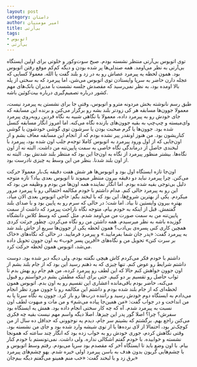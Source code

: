 ```yaml
---
layout: post
category: داستان
author: امیر مومنیان
title: بی‌آرتی
tags:
- اتوبوس
- بی‌آرتی
---
```


توی اتوبوس بی‌آرتی منتظر نشسته بودم. صبح سوت‌وکور و خلوتی برای اولین ایستگاه بی‌آرتی به نظر می‌اومد. همه صندلی‌ها پر شده بودن و دیگه کم‌کم موقع رفتن اتوبوس بود. همون لحظه یه پیرمرد عصاش رو به در زد و بلند گفت یا الله. معمولا کسایی که عجله دارن حاضر به سرپا وایستادن توی اتوبوس می‌شن، اما پیرمرد که به سختی از پله بالا اومده بود، به نظر نمی‌رسید که مقصدش جلسه نشست با مدیران بانک‌های مهم کشور درباره تصمیم‌گیری درباره بیت‌کوئین باشه.

طبق رسم نانوشته بخش مردونه مترو و اتوبوس، وقتی جا برای نشستن یه پیرمرد نیست، معمولا جوون‌ها مسابقه هر کی زودتر بلند بشه رو برگزار می‌کنن و برنده این مسابقه که جای خودش رو به پیرمرد داده، معمولا با نگاهی شبیه به نگاه فردین روبه‌روی پیرمرد وای‌میسته و چپ‌چپ به بقیه جوون‌های بازنده نگاه می‌کنه. اما امروز انگار مسابقه کنسل شده بود. جوون‌ها یا گرم صحبت بودن یا سرشون توی گوشی خودشون یا گوشی کناریشون بود. من هنوز اونقدر پیر نشده بودم که از انجام این مسابقه معاف بشم و از اون‌جایی که از اول ورود پیرمرد به اتوبوس کاملا توجه‌م جلب اون شده بود، پیرمرد با لبخندی حاصل از درماندگی نگاه خاصی به سمت پایین‌تنه من داشت. البته نه از اون نگاه‌ها. بیشتر منظور پیرمرد از نگاه به اون‌جا این بود که منتظر بلند شدنش بود. البته نه از اون بلند شدنا. بنظر من این وسط یه چیزی نادرست بود.

اون‌جا تازه ایستگاه اول بود و اتوبوس‌ها هر شش هفت دقیقه یک‌بار معمولا حرکت می‌کنن. چرا پیرمرد نباید دو دقیقه بیرون منتظر میموند تا اتوبوس بعدی بیاد؟ تازه متوجه دلیل بی‌توجی بقیه شده بودم. اما انگار نماینده همه اون‌ها من بودم و وظیفه من بود که این رو به پیرمرد حالی کنم. مدام داشتم با خودم مکالمه احتمالی رو با پیرمرد مرور میکردم. یکی از بهترین شروع‌ها، این بود که با لبخند بگم: حاجی اتوبوس بعدی الان میاد، بهتره بیرون وایستین تا بیاد. اما شت؛ در حالی که سرم رو به پایین بود و با صدای بلند گفتمش. قبل از اینکه به خودم بیام، متوجه نگاه ناراحت پیرمرد که داشت از سمت پایین‌تنه من به سمت صورت من می‌اومد شدم. مثل کسی که وسط کلاس دانشگاه گوزیده باشه به نظر میرسیدم. همه داشتن من رو نگاه می‌کردن. چطور جرئت کردی همچین کاری کنی پسره‌ی بی‌ادب؟ همون لحظه یکی از جوون‌ها سریع از جاش بلند شد به پیرمرد گفت: «پدر جان شما بفرمایید.» و پیرمرد فرمایید. در حالی که نگاه‌های «خاک بر سرت کنن» تحویل من و نگاه‌های «آفرین پسر خوب» به اون جوون تحویل داده می‌شد، اتوبوس همون لحظه حرکت کرد.

داشتم با خودم فکر می‌کردم کاش هیچی نگفته بودم. ولی دیگه دیر شده بود. دوست داشتم شرایط رو عوض کنم. تنها چیزی که به ذهنم رسید این بود که از جام بلند بشم از اون جوون خواهش کنم حالا که این لطف رو پیرمرد کرده، من هم جام رو بهش بدم تا ثواب حاصل رو تقسیم بر دو کنیم. حتی برای اینکه مطمئن بشم درخواستم رو قبول می‌کنه، حاضر بودم باقی‌مانده اعشاری این تقسیم رو به اون بدم. اتوبوس همون لحظه‌ای که از جام بلند شده بودم و داشتم این مکالمه رو با جوون مورد نظر انجام می‌دادم به ایستگاه دوم خودش رسید و  راننده درب‌ها رو باز کرد. جوون یه نگاه سرتا پا به من انداخت و در جواب گفت: «من همین‌جا پیاده می‌شم» و من مات و مبهوت لطف اون نسبت به پیرمرد شدم. آه که چه کار سختی انجام داده بود. همش یه ایستگاه بود سفرش؟ چرا؟ اصلا گور پدر این چیزها. اصلا دیگه واسم مهم نیست بقیه چه فکری می‌کنن راجع بهم. برگشتم که بشینم سر جام، دیدم یه نوجوونی که حداقل ده سال از من کوچک‌تر بود، احتمالا از لای نرده‌ها یا از توی شیشه وارد شده بود و جای من نشسته بود. وقتی نگاهش کردم، جوری خودش رو به خواب زده بود که انگار چند ساعته که همونجا نشسته و خوابیده. با خودم گفتم اشکالی نداره. ولی داشت. نمی‌تونستم با خودم کنار بیام. با اون وضع باید تا ایستگاه آخر که مقصدم بود سرپا می‌بودم. رفتم وسط اتوبوس و با چشم‌هایی گریون بدون هدف به باسن پیرمرد اولی خیره شدم. یهو چشم‌های پیرمرد برق زد و با لبخند گفت: «خب منم همینو می‌گفتم دیگه ببم‌جان»
